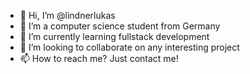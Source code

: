 - 👋 Hi, I’m @lindnerlukas
- 👀 I’m a computer science student from Germany
- 🌱 I’m currently learning fullstack development
- 💞️ I’m looking to collaborate on any interesting project
- 📫 How to reach me? Just contact me!

<!---
lindnerlukas/lindnerlukas is a ✨ special ✨ repository because its `README.md` (this file) appears on your GitHub profile.
You can click the Preview link to take a look at your changes.
--->
